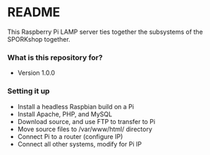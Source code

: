 # README #
This Raspberry Pi LAMP server ties together the subsystems of the SPORKshop together.

### What is this repository for? ###
* Version 1.0.0

### Setting it up ###
* Install a headless Raspbian build on a Pi
* Install Apache, PHP, and MySQL
* Download source, and use FTP to transfer to Pi
* Move source files to /var/www/html/ directory
* Connect Pi to a router (configure IP)
* Connect all other systems, modify for Pi IP